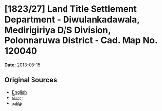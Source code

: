 # [1823/27] Land Title Settlement Department - Diwulankadawala, Medirigiriya D/S Division, Polonnaruwa District - Cad. Map No. 120040

**Date:** 2013-08-15

## Original Sources

- [English](https://documents.gov.lk/view/extra-gazettes/2013/8/1823-27_E.pdf)
- [සිංහල](https://documents.gov.lk/view/extra-gazettes/2013/8/1823-27_S.pdf)
- [தமிழ்](https://documents.gov.lk/view/extra-gazettes/2013/8/1823-27_T.pdf)
